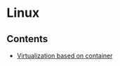 # Linux

## Contents

- [Virtualization based on container](https://github.com/solarsdev/TIL/blob/master/Linux/virtualization_based_on_container.md)
